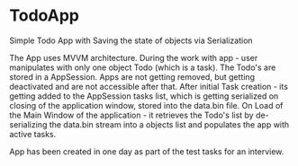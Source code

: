 # TodoApp
Simple Todo App with Saving the state of objects via Serialization

The App uses MVVM architecture. During the work with app - user manipulates with only one object Todo (which is a task). The Todo's are stored in a AppSession.
Apps are not getting removed, but getting deactivated and are not accessible after that.
After initial Task creation - its getting added to the AppSession tasks list, which is getting serialized on closing of the application window, stored into the data.bin file.
On Load of the Main Window of the application - it retrieves the Todo's list by de-serializing the data.bin stream into a objects list and populates the app with active tasks.

App has been created in one day as part of the test tasks for an interview.
